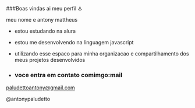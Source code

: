 ###Boas vindas ai meu perfil ⚓

meu nome e antony mattheus

- estou estudando na alura
- estou me desenvolvendo na linguagem javascript
- utilizando esse espaco para minha organizacao e compartilhamento dos meus projetos desenvolvidos

- ### voce entra em contato comimgo:mail

 paludettoantony@gmail.com
 
  @antonypaludetto


  
